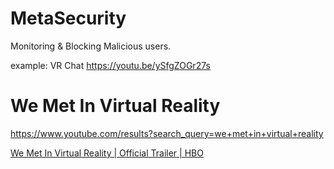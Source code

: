 # MetaSecurity
Monitoring &amp; Blocking Malicious users.

example: VR Chat https://youtu.be/ySfgZOGr27s

# We Met In Virtual Reality
https://www.youtube.com/results?search_query=we+met+in+virtual+reality

[We Met In Virtual Reality | Official Trailer | HBO](https://youtu.be/UMBxESl38o0)
